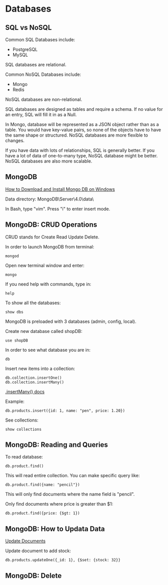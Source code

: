 # Databases

## SQL vs NoSQL

Common SQL Databases include:

* PostgreSQL
* MySQL

SQL databases are relational. 

Common NoSQL Databases include:

* Mongo
* Redis

NoSQL databases are non-relational. 

SQL databases are designed as tables and require a schema. If no value for an entry, SQL will fill it in as a Null. 

In Mongo, database will be represented as a JSON object rather than as a table. You would have key-value pairs, so none of the objects have to have the same shape or structured. NoSQL databases are more flexible to changes. 

If you have data with lots of relationships, SQL is generally better. If you have a lot of data of one-to-many type, NoSQL database might be better. NoSQL databases are also more scalable. 

## MongoDB

[How to Download and Install Mongo DB on Windows](https://medium.com/@LondonAppBrewery/how-to-download-install-mongodb-on-windows-4ee4b3493514)

Data directory: MongoDB\Server\4.0\data\

In Bash, type "vim". Press "i" to enter insert mode. 

## MongoDB: CRUD Operations

CRUD stands for Create Read Update Delete. 

In order to launch MongoDB from terminal:

```
mongod
```

Open new terminal window and enter:

```
mongo
```

If you need help with commands, type in:

```
help
```

To show all the databases:

```
show dbs
```

MongoDB is preloaded with 3 databases (admin, config, local). 

Create new database called shopDB:

```
use shopDB
```

In order to see what database you are in:

```
db
```

Insert new items into a collection:

```
db.collection.insertOne()
db.collection.insertMany()
```

[.insertMany() docs](https://docs.mongodb.com/manual/reference/method/db.collection.insertMany/#db.collection.insertMany)

Example:

```
db.products.insert({id: 1, name: "pen", price: 1.20})
```

See collections:

```
show collections
```

## MongoDB: Reading and Queries

To read database:

```
db.product.find()
```

This will read entire collection. You can make specific query like:

```
db.product.find({name: "pencil"})
```

This will only find documents where the name field is "pencil". 

Only find documents where price is greater than $1:

```
db.product.find({price: {$gt: 1})
```

## MongoDB: How to Updata Data

[Update Documents](https://docs.mongodb.com/manual/tutorial/update-documents/)

Update document to add stock:

```
db.products.updateOne({_id: 1}, {$set: {stock: 32}}
```

## MongoDB: Delete


